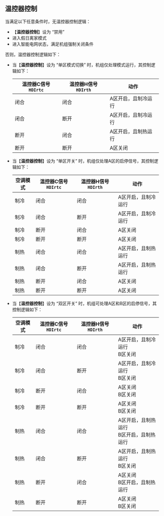 <!-- 注意事项 -->
<!-- 起始分级标题：##（二级标题） -->

## 温控器控制

当满足以下任意条件时，无温控器控制逻辑：
- 【**温控器控制**】设为 “禁用” 
- 进入假日离家模式
- 进入智能电网状态，满足机组强制关闭条件

否则，温控器控制逻辑如下：
- 当【**温控器控制**】设为 “单区模式切换” 时，机组仅处理模式运行，其控制逻辑如下：

  | **温控器C信号`HDIrtc`** | **温控器H信号`HDIrth`** | 动作                |
  | ----------------------- | ----------------------- | ------------------- |
  | 闭合                    | 闭合                    | A区开启，且制冷运行 |
  | 闭合                    | 断开                    | A区开启，且制冷运行 |
  | 断开                    | 闭合                    | A区开启，且制热运行 |
  | 断开                    | 断开                    | A区关闭             |

- 当【**温控器控制**】设为 “单区开关” 时，机组仅处理A区的启停信号，其控制逻辑如下：

   | 空调模式 | **温控器C信号`HDIrtc`** | **温控器H信号`HDIrth`** | 动作                |
   | ------------ | ----------------------- | ----------------------- | ------------------- |
   | 制冷         | 闭合                    | 闭合                    | A区开启，且制冷运行 |
   | 制冷         | 闭合                    | 断开                    | A区开启，且制冷运行 |
   | 制冷         | 断开                    | 闭合                    | A区关闭             |
   | 制冷         | 断开                    | 断开                    | A区关闭             |
   | 制热         | 闭合                    | 闭合                    | A区开启，且制热运行 |
   | 制热         | 闭合                    | 断开                    | A区开启，且制热运行 |
   | 制热         | 断开                    | 闭合                    | A区关闭             |
   | 制热         | 断开                    | 断开                    | A区关闭             |

- 当【**温控器控制**】设为 “双区开关” 时，机组可处理A区和B区的启停信号，其控制逻辑如下：

    | 空调模式 | **温控器C信号`HDIrtc`** | **温控器H信号`HDIrth`** | 动作                                        |
    | ------------ | ----------------------- | ----------------------- | ------------------------------------------- |
    | 制冷         | 闭合                    | 闭合                    | A区开启，且制冷运行<br/>B区关闭             |
    | 制冷         | 闭合                    | 断开                    | A区开启，且制冷运行<br/>B区关闭             |
    | 制冷         | 断开                    | 闭合                    | A区关闭<br/>B区关闭                         |
    | 制冷         | 断开                    | 断开                    | A区关闭<br/>B区关闭                         |
    | 制热         | 闭合                    | 闭合                    | A区开启，且制热运行<br/>B区开启，且制热运行 |
    | 制热         | 闭合                    | 断开                    | A区开启，且制热运行<br/>B区关闭             |
    | 制热         | 断开                    | 闭合                    | A区关闭<br/>B区开启，且制热运行             |
    | 制热         | 断开                    | 断开                    | A区关闭<br/>B区关闭                         |
